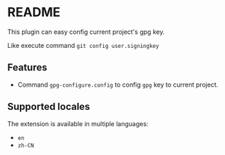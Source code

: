 # README

This plugin can easy config current project's gpg key.

Like execute command `git config user.signingkey`

## Features

- Command `gpg-configure.config` to config `gpg` key to current project.

## Supported locales

The extension is available in multiple languages:

- `en`
- `zh-CN`
